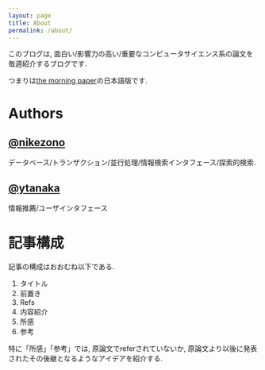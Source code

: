 ```yaml
---
layout: page
title: About
permalink: /about/
---
```


このブログは, 面白い/影響力の高い/重要なコンピュータサイエンス系の論文を毎週紹介するブログです.

つまりは[the morning paper](https://blog.acolyer.org/)の日本語版です.

# Authors

## [@nikezono][] 

データベース/トランザクション/並行処理/情報検索インタフェース/探索的検索.


## [@ytanaka][] 

情報推薦/ユーザインタフェース

[@nikezono]: htttps://github.com/nikezono
[@ytanaka]: https://github.com/ytanaka-

# 記事構成

記事の構成はおおむね以下である.

1. タイトル
1. 前置き
1. Refs
1. 内容紹介
1. 所感
1. 参考

特に「所感」「参考」では, 原論文でreferされていないか, 原論文より以後に発表されたその後継となるようなアイデアを紹介する.

